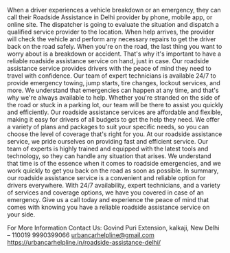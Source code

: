 When a driver experiences a vehicle breakdown or an emergency, they can call their Roadside Assistance in Delhi provider by phone, mobile app, or online site. The dispatcher is going to evaluate the situation and dispatch a qualified service provider to the location. When help arrives, the provider will check the vehicle and perform any necessary repairs to get the driver back on the road safely. When you're on the road, the last thing you want to worry about is a breakdown or accident. That's why it's important to have a reliable roadside assistance service on hand, just in case. Our roadside assistance service provides drivers with the peace of mind they need to travel with confidence.
Our team of expert technicians is available 24/7 to provide emergency towing, jump starts, tire changes, lockout services, and more. We understand that emergencies can happen at any time, and that's why we're always available to help. Whether you're stranded on the side of the road or stuck in a parking lot, our team will be there to assist you quickly and efficiently.
Our roadside assistance services are affordable and flexible, making it easy for drivers of all budgets to get the help they need. We offer a variety of plans and packages to suit your specific needs, so you can choose the level of coverage that's right for you.
At our roadside assistance service, we pride ourselves on providing fast and efficient service. Our team of experts is highly trained and equipped with the latest tools and technology, so they can handle any situation that arises. We understand that time is of the essence when it comes to roadside emergencies, and we work quickly to get you back on the road as soon as possible.
In summary, our roadside assistance service is a convenient and reliable option for drivers everywhere. With 24/7 availability, expert technicians, and a variety of services and coverage options, we have you covered in case of an emergency. Give us a call today and experience the peace of mind that comes with knowing you have a reliable roadside assistance service on your side.

For More Information Contact Us:
Govind Puri Extension, kalkaji, New Delhi – 110019
9990399066
urbancarhelpline@gmail.com
https://urbancarhelpline.in/roadside-assistance-delhi/

